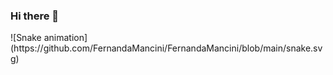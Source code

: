 ### Hi there 👋
<div>
![Snake animation](https://github.com/FernandaMancini/FernandaMancini/blob/main/snake.svg)
</div>
<!--
**FernandaMancini/FernandaMancini** is a ✨ _special_ ✨ repository because its `README.md` (this file) appears on your GitHub profile.

Here are some ideas to get you started:

- 🔭 I’m currently working on ...
- 🌱 I’m currently learning ...
- 👯 I’m looking to collaborate on ...
- 🤔 I’m looking for help with ...
- 💬 Ask me about ...
- 📫 How to reach me: ...
- 😄 Pronouns: ...
- ⚡ Fun fact: ...
-->
